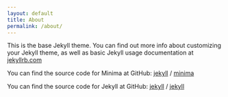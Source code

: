 ```yaml
---
layout: default
title: About
permalink: /about/
---
```


This is the base Jekyll theme. You can find out more info about customizing your Jekyll theme, as well as basic Jekyll
usage documentation at [jekyllrb.com](https://jekyllrb.com/)

You can find the source code for Minima at GitHub: [jekyll][jekyll-organization] /
[minima](https://github.com/jekyll/minima)

You can find the source code for Jekyll at GitHub: [jekyll][jekyll-organization] /
[jekyll](https://github.com/jekyll/jekyll)

[jekyll-organization]: https://github.com/jekyll
